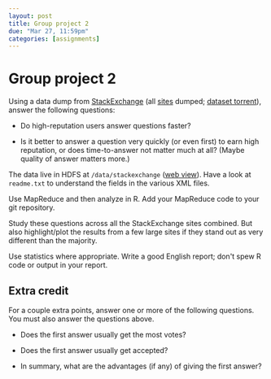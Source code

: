 ```yaml
---
layout: post
title: Group project 2
due: "Mar 27, 11:59pm"
categories: [assignments]
---
```


# Group project 2

Using a data dump from [StackExchange](http://stackexchange.com/) (all [sites](http://stackexchange.com/sites) dumped; [dataset torrent](https://archive.org/details/stackexchange)), answer the following questions:

- Do high-reputation users answer questions faster?

- Is it better to answer a question very quickly (or even first) to earn high reputation, or does time-to-answer not matter much at all? (Maybe quality of answer matters more.)

The data live in HDFS at `/data/stackexchange` ([web view](http://localhost:9000/hadoop/namenode:50070/explorer.html#/data/stackexchange)). Have a look at `readme.txt` to understand the fields in the various XML files.

Use MapReduce and then analyze in R. Add your MapReduce code to your git repository.

Study these questions across all the StackExchange sites combined. But also highlight/plot the results from a few large sites if they stand out as very different than the majority.

Use statistics where appropriate. Write a good English report; don't spew R code or output in your report.

## Extra credit

For a couple extra points, answer one or more of the following questions. You must also answer the questions above.

- Does the first answer usually get the most votes?

- Does the first answer usually get accepted?

- In summary, what are the advantages (if any) of giving the first answer?


